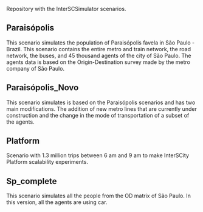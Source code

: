 Repository with the InterSCSimulator scenarios.

## Paraisópolis

This scenario simulates the population of Paraisópolis favela in São Paulo - Brazil. This scenario contains the entire metro and train network, the road network, the buses, and 45 thousand agents of the city of São Paulo. The agents data is based on the Origin-Destination survey made by the metro company of São Paulo. 

## Paraisópolis_Novo

This scenario simulates is based on the Paraisópolis scenarios and has two main modifications. The addition of new metro lines that are currently under construction and the change in the mode of transportation of a subset of the agents.

## Platform

Scenario with 1.3 million trips between 6 am and 9 am to make InterSCity Platform scalability experiments.

## Sp_complete

This scenario simulates all the people from the OD matrix of São Paulo. In this version, all the agents are using car.
